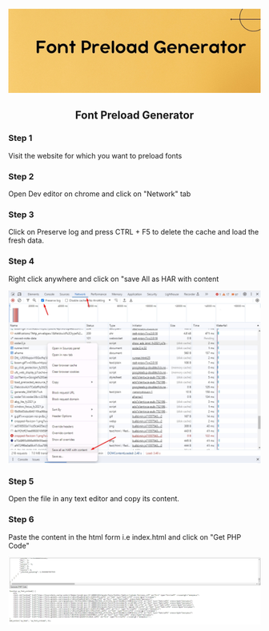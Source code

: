 <p align="center">
  <img src="https://raw.githubusercontent.com/ProfessorZer0/font-preload-generator/main/font-preload-generator.jpg" alt="Font Preload Generator">
</p>
<h2 align="center">Font Preload Generator</h2>

<h3>Step 1</h3>
Visit the website for which you want to preload fonts
<h3>Step 2</h3>
Open Dev editor on chrome and click on "Network" tab
<h3>Step 3</h3>
Click on Preserve log and press CTRL + F5 to delete the cache and load the fresh data.
<h3>Step 4</h3>
Right click anywhere and click on "save All as HAR with content
<p align="center">
  <img src="https://raw.githubusercontent.com/ProfessorZer0/font-preload-generator/main/Step1.jpg" alt="Font Preload Generator">
</p>
<h3>Step 5</h3>
Open the file in any text editor and copy its content.
<h3>Step 6</h3>
Paste the content in the html form i.e index.html and click on "Get PHP Code"
<p align="center">
  <img src="https://raw.githubusercontent.com/ProfessorZer0/font-preload-generator/main/Step2.jpg" alt="Font Preload Generator">
</p>


